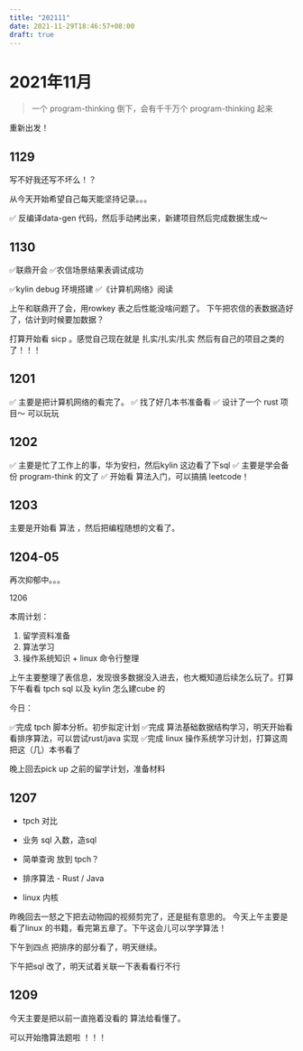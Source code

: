 ```yaml
---
title: "202111"
date: 2021-11-29T18:46:57+08:00
draft: true
---
```


# 2021年11月

> 一个 program-thinking 倒下，会有千千万个 program-thinking 起来

重新出发！

## 1129

写不好我还写不坏么！？

从今天开始希望自己每天能坚持记录。。。

✅ 反编译data-gen 代码，然后手动拷出来，新建项目然后完成数据生成～

## 1130

✅联鼎开会
✅农信场景结果表调试成功

✅kylin debug 环境搭建
✅《计算机网络》阅读

上午和联鼎开了会，用rowkey 表之后性能没啥问题了。
下午把农信的表数据造好了，估计到时候要加数据？

打算开始看  sicp 。感觉自己现在就是 扎实/扎实/扎实 然后有自己的项目之类的了！！！

## 1201

✅ 主要是把计算机网络的看完了。
✅ 找了好几本书准备看
✅ 设计了一个 rust 项目～ 可以玩玩

## 1202

✅ 主要是忙了工作上的事，华为安扫，然后kylin 这边看了下sql
✅ 主要是学会备份 program-think 的文了
✅ 开始看 算法入门，可以搞搞 leetcode！

## 1203

主要是开始看 算法 ，然后把编程随想的文看了。


## 1204-05

再次抑郁中。。。

1206 

本周计划：

1. 留学资料准备
2. 算法学习
3. 操作系统知识 + linux 命令行整理

上午主要整理了表信息，发现很多数据没入进去，也大概知道后续怎么玩了。打算下午看看 tpch sql 以及 kylin 怎么建cube 的

今日：


✅完成 tpch 脚本分析。初步拟定计划
✅完成 算法基础数据结构学习，明天开始看看排序算法，可以尝试rust/java 实现
✅完成 linux 操作系统学习计划，打算这周把这（几）本书看了

晚上回去pick up 之前的留学计划，准备材料

## 1207

- tpch 对比
- 业务 sql 入数，造sql
- 简单查询 放到 tpch？

- 排序算法 - Rust / Java
- linux 内核

昨晚回去一怒之下把去动物园的视频剪完了，还是挺有意思的。
今天上午主要是看了linux 的书籍，看完第五章了。下午这会儿可以学学算法！

下午到四点 把排序的部分看了，明天继续。

下午把sql 改了，明天试着关联一下表看看行不行

## 1209

今天主要是把以前一直拖着没看的 算法给看懂了。

可以开始撸算法题啦 ！！！